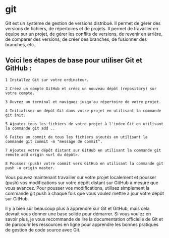 # git

Git est un système de gestion de versions distribué. Il permet de gérer des versions de fichiers, de répertoires et de projets. Il permet de travailler en équipe sur un projet, de gérer les conflits de versions, de revenir en arrière, de comparer des versions, de créer des branches, de fusionner des branches, etc.

## Voici les étapes de base pour utiliser Git et GitHub :

    1 Installez Git sur votre ordinateur.

    2 Créez un compte GitHub et créez un nouveau dépôt (repository) sur votre compte.

    3 Ouvrez un terminal et naviguez jusqu'au répertoire de votre projet.

    4 Initialisez un dépôt Git dans votre projet en utilisant la commande git init.

    5 Ajoutez tous les fichiers de votre projet à l'index Git en utilisant la commande git add ..

    6 Faites un commit de tous les fichiers ajoutés en utilisant la commande git commit -m "message de commit".

    7 Ajoutez votre dépôt distant sur GitHub en utilisant la commande git remote add origin <url du dépôt>.

    8 Poussez (push) votre commit vers GitHub en utilisant la commande git push -u origin master.

Vous pouvez maintenant travailler sur votre projet localement et pousser (push) vos modifications sur votre dépôt distant sur GitHub à mesure que vous avancez. Pour pousser vos modifications, utilisez simplement la commande git push à chaque fois que vous voulez mettre à jour votre dépôt sur GitHub.

Il y a bien sûr beaucoup plus à apprendre sur Git et GitHub, mais cela devrait vous donner une base solide pour démarrer. Si vous voulez en savoir plus, je vous recommande de lire la documentation officielle de Git et de parcourir les ressources en ligne pour apprendre les bonnes pratiques de gestion de code source avec Git.